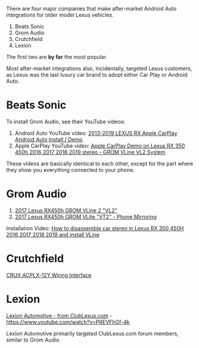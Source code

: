 There are four major companies that make after-market Android Auto integrations for older model Lexus vehicles.

1. Beats Sonic
2. Grom Audio
3. Crutchfield
4. Lexion

The first two are **by far** the most popular.

Most after-market integrations also, incidentally, targeted Lexus customers, as Lexus was the last luxury car brand to adopt either Car Play or Android Auto.

# Beats Sonic

To install Grom Audio, see their YouTube videos:

1. Android Auto YouTube video: [2013-2019 LEXUS RX Apple CarPlay Android Auto Install / Demo](https://www.youtube.com/watch?v=GSs1QF7Z6Vo)
2. Apple CarPlay YouTube video: [Apple CarPlay Demo on Lexus RX 350 450h 2016 2017 2018 2019 stereo - GROM VLine VL2 System](https://www.youtube.com/watch?v=yj9dJpC2Wu4)

These videos are basically identical to each other, except for the part where they show you everything connected to your phone.

# Grom Audio

1. [2017 Lexus RX450h GROM VLine 2 "VL2"](https://gromaudio.com/store/vline/all/lexus-rx-350-450h-2018-vline-carplay-android-auto-infotainment-system-navigation-upgrade.html)
2. [2017 Lexus RX450h GROM VLite "VT2" - Phone Mirroring](https://gromaudio.com/store/vlite/lexus-2013-2019-vlite-iphone-android-smartphone-mirroring-carplay-and-android-auto-bluetooth-backup-camera-kit.html)

Installation Video: [How to disassemble car stereo in Lexus RX 350 450H 2016 2017 2018 2019 and install VLine](https://www.youtube.com/watch?v=2N0u4ccWroI)

# Crutchfield

[CRUX ACPLX-12Y Wiring Interface](https://www.crutchfield.com/I-rFBKcVSL/p_249CPLX12Y/CRUX-ACPLX-12Y-Wiring-Interface.html)

# Lexion

[Lexion Automotive - from ClubLexus.com](https://www.lexionautomotive.com/) - https://www.youtube.com/watch?v=PREVFhGf-4k

Lexion Automotive primarily targeted ClubLexus.com forum members, similar to Grom Audio.

